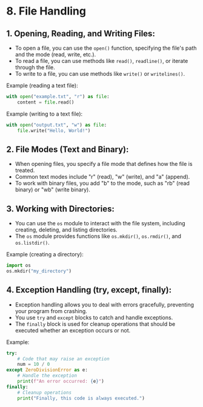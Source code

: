 # 8. File Handling

## **1. Opening, Reading, and Writing Files:**
   - To open a file, you can use the `open()` function, specifying the file's path and the mode (read, write, etc.).
   - To read a file, you can use methods like `read()`, `readline()`, or iterate through the file.
   - To write to a file, you can use methods like `write()` or `writelines()`.

   Example (reading a text file):
   ```python
   with open("example.txt", "r") as file:
       content = file.read()
   ```

   Example (writing to a text file):
   ```python
   with open("output.txt", "w") as file:
       file.write("Hello, World!")
   ```

## **2. File Modes (Text and Binary):**
   - When opening files, you specify a file mode that defines how the file is treated.
   - Common text modes include "r" (read), "w" (write), and "a" (append).
   - To work with binary files, you add "b" to the mode, such as "rb" (read binary) or "wb" (write binary).

## **3. Working with Directories:**
   - You can use the `os` module to interact with the file system, including creating, deleting, and listing directories.
   - The `os` module provides functions like `os.mkdir()`, `os.rmdir()`, and `os.listdir()`.

   Example (creating a directory):
   ```python
   import os
   os.mkdir("my_directory")
   ```

## **4. Exception Handling (try, except, finally):**
   - Exception handling allows you to deal with errors gracefully, preventing your program from crashing.
   - You use `try` and `except` blocks to catch and handle exceptions.
   - The `finally` block is used for cleanup operations that should be executed whether an exception occurs or not.

   Example:
   ```python
   try:
       # Code that may raise an exception
       num = 10 / 0
   except ZeroDivisionError as e:
       # Handle the exception
       print(f"An error occurred: {e}")
   finally:
       # Cleanup operations
       print("Finally, this code is always executed.")
   ```

